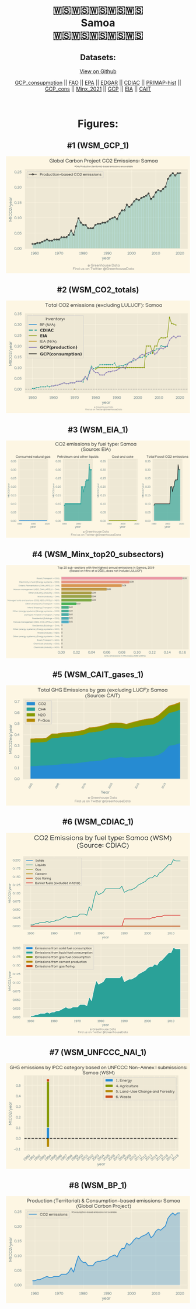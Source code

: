 
<center>
<h1 align="center">
🇼🇸🇼🇸🇼🇸🇼🇸🇼🇸
<br>
Samoa
<br>
🇼🇸🇼🇸🇼🇸🇼🇸🇼🇸
</h1>
<h2>Datasets:</h2>
<p><a href="https://github.com/dquintani/Greenhouse-Data/tree/master/country_data/WSM_Samoa/data">View on Github</a>
<br></p><p><a href="data/WSM_GCP_consupmption.csv">GCP_consupmption</a> || <a href="data/WSM_FAO.csv">FAO</a> || <a href="data/WSM_EPA.csv">EPA</a> || <a href="data/WSM_EDGAR.csv">EDGAR</a> || <a href="data/WSM_CDIAC.csv">CDIAC</a> || <a href="data/WSM_PRIMAP-hist.csv">PRIMAP-hist</a> || <a href="data/WSM_GCP_cons.csv">GCP_cons</a> || <a href="data/WSM_Minx_2021.csv">Minx_2021</a> || <a href="data/WSM_GCP.csv">GCP</a> || <a href="data/WSM_EIA.csv">EIA</a> || <a href="data/WSM_CAIT.csv">CAIT</a></p><p><br></p>
<h1>Figures:</h1><h2>#1 (WSM_GCP_1)</h2>
<p><img alt="" src="figures/WSM_GCP_1.png" /></p><h2>#2 (WSM_CO2_totals)</h2>
<p><img alt="" src="figures/WSM_CO2_totals.png" /></p><h2>#3 (WSM_EIA_1)</h2>
<p><img alt="" src="figures/WSM_EIA_1.png" /></p><h2>#4 (WSM_Minx_top20_subsectors)</h2>
<p><img alt="" src="figures/WSM_Minx_top20_subsectors.png" /></p><h2>#5 (WSM_CAIT_gases_1)</h2>
<p><img alt="" src="figures/WSM_CAIT_gases_1.png" /></p><h2>#6 (WSM_CDIAC_1)</h2>
<p><img alt="" src="figures/WSM_CDIAC_1.png" /></p><h2>#7 (WSM_UNFCCC_NAI_1)</h2>
<p><img alt="" src="figures/WSM_UNFCCC_NAI_1.png" /></p><h2>#8 (WSM_BP_1)</h2>
<p><img alt="" src="figures/WSM_BP_1.png" /></p>